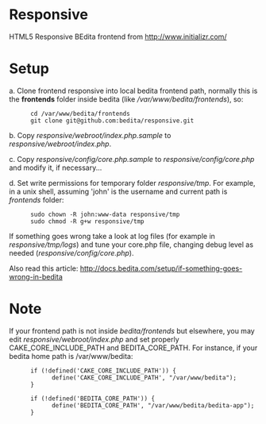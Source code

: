 Responsive
===========

HTML5 Responsive BEdita frontend from http://www.initializr.com/

Setup
=====

a. Clone frontend responsive into local bedita frontend path, normally this is the __frontends__ folder inside bedita (like */var/www/bedita/frontends*), so:

```
      cd /var/www/bedita/frontends
      git clone git@github.com:bedita/responsive.git
```

b. Copy *responsive/webroot/index.php.sample* to *responsive/webroot/index.php*.


c. Copy *responsive/config/core.php.sample* to *responsive/config/core.php* and modify it, if necessary...


d. Set write permissions for temporary folder *responsive/tmp*.
    For example, in a unix shell, assuming 'john' is the username and current path is *frontends* folder:

```
      sudo chown -R john:www-data responsive/tmp
      sudo chmod -R g+w responsive/tmp
```

If something goes wrong take a look at log files (for example in *responsive/tmp/logs*) and tune your core.php file, changing debug level as needed (*responsive/config/core.php*).

Also read this article: http://docs.bedita.com/setup/if-something-goes-wrong-in-bedita


Note
====
If your frontend path is not inside *bedita/frontends* but elsewhere, you may edit *responsive/webroot/index.php* and set properly CAKE_CORE_INCLUDE_PATH and BEDITA_CORE_PATH.
For instance, if your bedita home path is /var/www/bedita:

```
      if (!defined('CAKE_CORE_INCLUDE_PATH')) {
            define('CAKE_CORE_INCLUDE_PATH', "/var/www/bedita");
      }

      if (!defined('BEDITA_CORE_PATH')) {
            define('BEDITA_CORE_PATH', "/var/www/bedita/bedita-app");
      }
```
